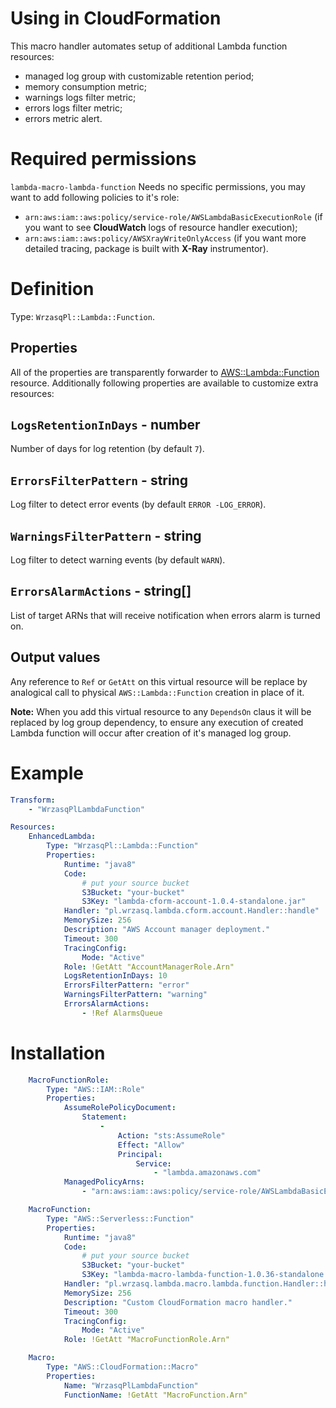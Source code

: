 <!---
# This file is part of the pl.wrzasq.lambda.
#
# @license http://mit-license.org/ The MIT license
# @copyright 2019 © by Rafał Wrzeszcz - Wrzasq.pl.
-->

# Using in CloudFormation

This macro handler automates setup of additional Lambda function resources:

-   managed log group with customizable retention period;
-   memory consumption metric;
-   warnings logs filter metric;
-   errors logs filter metric;
-   errors metric alert.

# Required permissions

`lambda-macro-lambda-function` Needs no specific permissions, you may want to add following policies to it's role:

-   `arn:aws:iam::aws:policy/service-role/AWSLambdaBasicExecutionRole` (if you want to see **CloudWatch** logs of
resource handler execution);
-   `arn:aws:iam::aws:policy/AWSXrayWriteOnlyAccess` (if you want more detailed tracing, package is built with
**X-Ray** instrumentor).

# Definition

Type: `WrzasqPl::Lambda::Function`.

## Properties

All of the properties are transparently forwarder to
[AWS::Lambda::Function](https://docs.aws.amazon.com/AWSCloudFormation/latest/UserGuide/aws-resource-lambda-function.html)
resource. Additionally following properties are available to customize extra resources:

## `LogsRetentionInDays` - number

Number of days for log retention (by default `7`).

## `ErrorsFilterPattern` - string

Log filter to detect error events (by default `ERROR -LOG_ERROR`).

## `WarningsFilterPattern` - string

Log filter to detect warning events (by default `WARN`).

## `ErrorsAlarmActions` - string[]

List of target ARNs that will receive notification when errors alarm is turned on.

## Output values

Any reference to `Ref` or `GetAtt` on this virtual resource will be replace by analogical call to physical
`AWS::Lambda::Function` creation in place of it.

**Note:** When you add this virtual resource to any `DependsOn` claus it will be replaced by log group dependency, to
ensure any execution of created Lambda function will occur after creation of it's managed log group.

# Example

```yaml
Transform:
    - "WrzasqPlLambdaFunction"

Resources:
    EnhancedLambda:
        Type: "WrzasqPl::Lambda::Function"
        Properties:
            Runtime: "java8"
            Code:
                # put your source bucket
                S3Bucket: "your-bucket"
                S3Key: "lambda-cform-account-1.0.4-standalone.jar"
            Handler: "pl.wrzasq.lambda.cform.account.Handler::handle"
            MemorySize: 256
            Description: "AWS Account manager deployment."
            Timeout: 300
            TracingConfig:
                Mode: "Active"
            Role: !GetAtt "AccountManagerRole.Arn"
            LogsRetentionInDays: 10
            ErrorsFilterPattern: "error"
            WarningsFilterPattern: "warning"
            ErrorsAlarmActions:
                - !Ref AlarmsQueue
```

# Installation

```yaml
    MacroFunctionRole:
        Type: "AWS::IAM::Role"
        Properties:
            AssumeRolePolicyDocument:
                Statement:
                    -
                        Action: "sts:AssumeRole"
                        Effect: "Allow"
                        Principal:
                            Service:
                                - "lambda.amazonaws.com"
            ManagedPolicyArns:
                - "arn:aws:iam::aws:policy/service-role/AWSLambdaBasicExecutionRole"

    MacroFunction:
        Type: "AWS::Serverless::Function"
        Properties:
            Runtime: "java8"
            Code:
                # put your source bucket
                S3Bucket: "your-bucket"
                S3Key: "lambda-macro-lambda-function-1.0.36-standalone.jar"
            Handler: "pl.wrzasq.lambda.macro.lambda.function.Handler::handleRequest"
            MemorySize: 256
            Description: "Custom CloudFormation macro handler."
            Timeout: 300
            TracingConfig:
                Mode: "Active"
            Role: !GetAtt "MacroFunctionRole.Arn"

    Macro:
        Type: "AWS::CloudFormation::Macro"
        Properties:
            Name: "WrzasqPlLambdaFunction"
            FunctionName: !GetAtt "MacroFunction.Arn"
```
